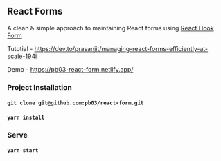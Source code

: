 ## React Forms

A clean & simple approach to maintaining React forms using [React Hook Form](https://react-hook-form.com/)

Tutotial - https://dev.to/prasanjit/managing-react-forms-efficiently-at-scale-194i

Demo - https://pb03-react-form.netlify.app/

### Project Installation
#### `git clone git@github.com:pb03/react-form.git`
#### `yarn install`

### Serve
#### `yarn start`
